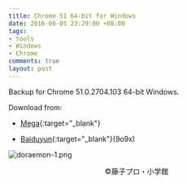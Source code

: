 ```yaml
---
title: Chrome 51 64-bit for Windows
date: 2016-08-05 23:29:00 +08:00
tags:
- tools
- Windows
- Chrome
comments: true
layout: post
---
```


Backup for Chrome 51.0.2704.103 64-bit Windows.

Download from:
* [Mega](https://mega.nz/#!V1dhEaBR!n6Llgtffc8SFstXIXt8HaKPuerK6Cm_qqYHMrIYecIA){:target="_blank"}

* [Baiduyun](http://pan.baidu.com/s/1bNMKjW){:target="_blank"}(9o9x)

![doraemon-1.png](https://ooo.0o0.ooo/2016/08/05/57a4b5d022e5a.png)

<center>©藤子プロ・小学館</center>